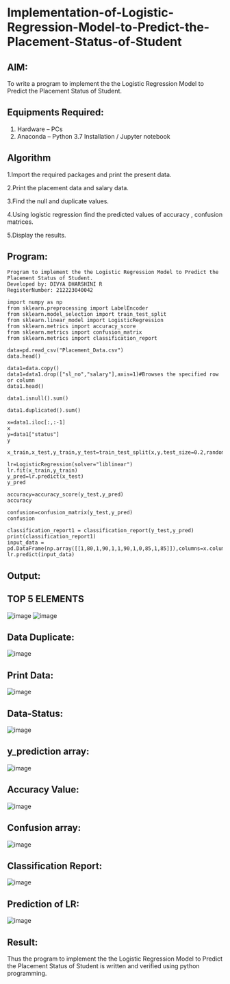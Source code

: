 # Implementation-of-Logistic-Regression-Model-to-Predict-the-Placement-Status-of-Student

## AIM:
To write a program to implement the the Logistic Regression Model to Predict the Placement Status of Student.

## Equipments Required:
1. Hardware – PCs
2. Anaconda – Python 3.7 Installation / Jupyter notebook

## Algorithm
1.Import the required packages and print the present data.

2.Print the placement data and salary data.

3.Find the null and duplicate values.

4.Using logistic regression find the predicted values of accuracy , confusion matrices.

5.Display the results.
## Program:
```
Program to implement the the Logistic Regression Model to Predict the Placement Status of Student.
Developed by: DIVYA DHARSHINI R
RegisterNumber: 212223040042
```
```import pandas as pd
import numpy as np
from sklearn.preprocessing import LabelEncoder
from sklearn.model_selection import train_test_split
from sklearn.linear_model import LogisticRegression
from sklearn.metrics import accuracy_score
from sklearn.metrics import confusion_matrix
from sklearn.metrics import classification_report

data=pd.read_csv("Placement_Data.csv")
data.head()

data1=data.copy()
data1=data1.drop(["sl_no","salary"],axis=1)#Browses the specified row or column
data1.head()

data1.isnull().sum()

data1.duplicated().sum()

x=data1.iloc[:,:-1]
x
y=data1["status"]
y

x_train,x_test,y_train,y_test=train_test_split(x,y,test_size=0.2,random_state=0)

lr=LogisticRegression(solver="liblinear")
lr.fit(x_train,y_train)
y_pred=lr.predict(x_test)
y_pred

accuracy=accuracy_score(y_test,y_pred)
accuracy

confusion=confusion_matrix(y_test,y_pred)
confusion

classification_report1 = classification_report(y_test,y_pred)
print(classification_report1)
input_data = pd.DataFrame(np.array([[1,80,1,90,1,1,90,1,0,85,1,85]]),columns=x.columns)
lr.predict(input_data)

```

## Output:
## TOP 5 ELEMENTS
![image](https://github.com/user-attachments/assets/ba44450a-4392-40ff-9e22-12a01815f531)
![image](https://github.com/user-attachments/assets/f55232f1-bd61-4cee-ab68-1dd539c29824)
## Data Duplicate:
![image](https://github.com/user-attachments/assets/526e9896-210e-4607-b087-2c5ab4a76c22)
## Print Data:
![image](https://github.com/user-attachments/assets/bf329859-ae8f-44b3-90ba-c95836b87732)
## Data-Status:
![image](https://github.com/user-attachments/assets/23870025-f22c-47b4-ada8-620f3192624e)
## y_prediction array:
![image](https://github.com/user-attachments/assets/08104893-d4d4-46b3-a895-f93ea0d14f1a)
## Accuracy Value:
![image](https://github.com/user-attachments/assets/7559a304-c4c3-4439-9955-0aebeb87850c)
## Confusion array:
![image](https://github.com/user-attachments/assets/2e95c950-415e-4f0d-b8a6-f458e2355495)
## Classification Report:
![image](https://github.com/user-attachments/assets/2bf91f61-9fe2-4a4e-8700-2213ed35f7fd)
## Prediction of LR:
![image](https://github.com/user-attachments/assets/9befd5aa-aed3-4d92-8c3d-3937124134f6)


## Result:
Thus the program to implement the the Logistic Regression Model to Predict the Placement Status of Student is written and verified using python programming.
